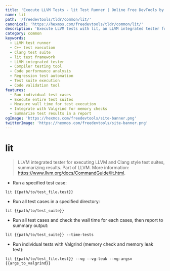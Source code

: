 ```yaml
---
title: 'Execute LLVM Tests - lit Test Runner | Online Free DevTools by Hexmos'
name: lit
path: '/freedevtools/tldr/common/lit/'
canonical: 'https://hexmos.com/freedevtools/tldr/common/lit/'
description: 'Execute LLVM tests with lit, an LLVM integrated tester for efficient code testing. Automate test suites and analyze results. Free online tool, no registration required.'
category: common
keywords:
  - LLVM test runner
  - C++ test execution
  - Clang test suite
  - lit test framework
  - LLVM integrated tester
  - Compiler testing tool
  - Code performance analysis
  - Regression test automation
  - Test suite execution
  - Code validation tool
features:
  - Run individual test cases
  - Execute entire test suites
  - Measure wall time for test execution
  - Integrate with Valgrind for memory checks
  - Summarize test results in a report
ogImage: 'https://hexmos.com/freedevtools/site-banner.png'
twitterImage: 'https://hexmos.com/freedevtools/site-banner.png'
---
```


# lit

> LLVM integrated tester for executing LLVM and Clang style test suites, summarizing results.
> Part of LLVM.
> More information: <https://www.llvm.org/docs/CommandGuide/lit.html>.

- Run a specified test case:

`lit {{path/to/test_file.test}}`

- Run all test cases in a specified directory:

`lit {{path/to/test_suite}}`

- Run all test cases and check the wall time for each cases, then report to summary output:

`lit {{path/to/test_suite}} --time-tests`

- Run individual tests with Valgrind (memory check and memory leak test):

`lit {{path/to/test_file.test}} --vg --vg-leak --vg-args={{args_to_valgrind}}`
